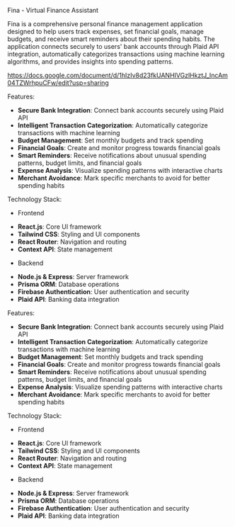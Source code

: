 Fina - Virtual Finance Assistant

Fina is a comprehensive personal finance management application designed to help users track expenses, set financial goals, manage budgets, and receive smart reminders about their spending habits. The application connects securely to users' bank accounts through Plaid API integration, automatically categorizes transactions using machine learning algorithms, and provides insights into spending patterns.

https://docs.google.com/document/d/1hIzIv8d23fkUANHIVGzlHkztJ_IncAm04TZWrhpuCFw/edit?usp=sharing

Features:
*   **Secure Bank Integration**: Connect bank accounts securely using Plaid API
*   **Intelligent Transaction Categorization**: Automatically categorize transactions with machine learning
*   **Budget Management**: Set monthly budgets and track spending
*   **Financial Goals**: Create and monitor progress towards financial goals
*   **Smart Reminders**: Receive notifications about unusual spending patterns, budget limits, and financial goals
*   **Expense Analysis**: Visualize spending patterns with interactive charts
*   **Merchant Avoidance**: Mark specific merchants to avoid for better spending habits

Technology Stack: 

- Frontend 
*   **React.js**: Core UI framework
*   **Tailwind CSS**: Styling and UI components
*   **React Router**: Navigation and routing
*   **Context API**: State management

- Backend
*   **Node.js & Express**: Server framework
*   **Prisma ORM**: Database operations
*   **Firebase Authentication**: User authentication and security
*   **Plaid API**: Banking data integration

Features:
*   **Secure Bank Integration**: Connect bank accounts securely using Plaid API
*   **Intelligent Transaction Categorization**: Automatically categorize transactions with machine learning
*   **Budget Management**: Set monthly budgets and track spending
*   **Financial Goals**: Create and monitor progress towards financial goals
*   **Smart Reminders**: Receive notifications about unusual spending patterns, budget limits, and financial goals
*   **Expense Analysis**: Visualize spending patterns with interactive charts
*   **Merchant Avoidance**: Mark specific merchants to avoid for better spending habits

Technology Stack: 

- Frontend 
*   **React.js**: Core UI framework
*   **Tailwind CSS**: Styling and UI components
*   **React Router**: Navigation and routing
*   **Context API**: State management

- Backend
*   **Node.js & Express**: Server framework
*   **Prisma ORM**: Database operations
*   **Firebase Authentication**: User authentication and security
*   **Plaid API**: Banking data integration